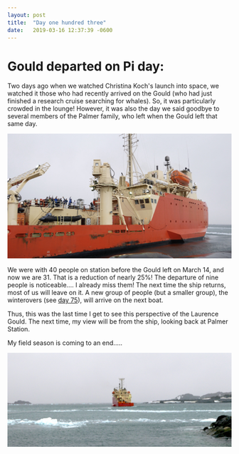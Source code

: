 ```yaml
---
layout: post
title:  "Day one hundred three"
date:   2019-03-16 12:37:39 -0600
---
```

# Gould departed on Pi day:
Two days ago when we watched Christina Koch's launch into space, we watched it those who had recently arrived on the Gould (who had just finished a research cruise searching for whales). So, it was particularly crowded in the lounge! However, it was also the day we said goodbye to several members of the Palmer family, who left when the Gould left that same day. 

![Palmer family members leaving](/assets/blog_photos/190316/GouldDeparting_PiDay.jpg)

We were with 40 people on station before the Gould left on March 14, and now we are 31. That is a reduction of nearly 25%! The departure of nine people is noticeable.... I already miss them! The next time the ship returns, most of us will leave on it. A new group of people (but a smaller group), the winterovers (see [day 75](https://natasjavgestel.github.io/blog/2019/02/16/day-seventyfive)), will arrive on the next boat. 

Thus, this was the last time I get to see this perspective of the Laurence Gould. The next time, my view will be from the ship, looking back at Palmer Station.

My field season is coming to an end.....

![Last perspective](/assets/blog_photos/190316/GouldDeparting2.jpg)
